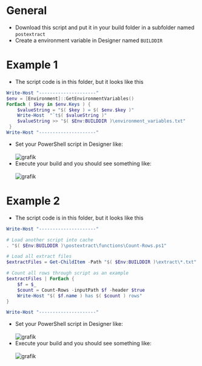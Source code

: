 # General

* Download this script and put it in your build folder in a subfolder named `postextract`
* Create a environment variable in Designer named `BUILDDIR`

# Example 1

* The script code is in this folder, but it looks like this

```PowerShell
Write-Host "---------------------"
$env = [Environment]::GetEnvironmentVariables()
ForEach ( $key in $env.Keys ) { 
    $valueString = "$( $key ) = $( $env.$key )"
    Write-Host  "`t$( $valueString )"
    $valueString >> "$( $Env:BUILDDIR )\environment_variables.txt"
 }
Write-Host "---------------------"
```

* Set your PowerShell script in Designer like:<br/><br/>![grafik](https://user-images.githubusercontent.com/14135678/110300467-2fc4ac00-7ff7-11eb-8c06-9a80b0c73955.png)
* Execute your build and you should see something like:<br/><br/>![grafik](https://user-images.githubusercontent.com/14135678/110300785-99dd5100-7ff7-11eb-8784-21bcc2972997.png)

# Example 2

* The script code is in this folder, but it looks like this

```PowerShell
Write-Host "---------------------"

# Load another script into cache
. "$( $Env:BUILDDIR )\postextract\functions\Count-Rows.ps1"

# Load all extract files
$extractFiles = Get-ChildItem -Path "$( $Env:BUILDDIR )\extract\*.txt" -Exclude "*.stats.*"

# Count all rows through script as an example
$extractFiles | ForEach {
    $f = $_
    $count = Count-Rows -inputPath $f -header $true
    Write-Host "$( $f.name ) has $( $count ) rows"
}

Write-Host "---------------------"

```

* Set your PowerShell script in Designer like:<br/><br/>![grafik](https://user-images.githubusercontent.com/14135678/110305772-5554b400-7ffd-11eb-9a83-29ffdce534a7.png)
* Execute your build and you should see something like:<br/><br/>![grafik](https://user-images.githubusercontent.com/14135678/110305624-2dfde700-7ffd-11eb-9891-4a2b7c83f595.png)
